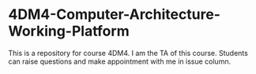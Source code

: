 # 4DM4-Computer-Architecture-Working-Platform
This is a repository for course 4DM4. I am the TA of this course. Students can raise questions and make appointment with me in issue column.
